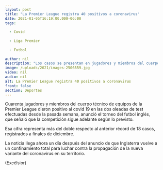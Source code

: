 ```yaml
---
layout: post
title: "La Premier League registra 40 positivos a coronavirus"
date: 2021-01-05T16:19:00.000-06:00
tags:
  
  - Covid
  
  - Liga Premier
  
  - Futbol
  
author: nil
description: "Los casos se presentan en jugadores y miembros del cuerpo técnico. La liga sigue según lo previsto"
image: /uploads/2021/images-2506559.jpg
video: nil
audio: nil
alt: La Premier League registra 40 positivos a coronavirus
front: false
section: Deportes
---
```


Cuarenta jugadores y miembros del cuerpo técnico de equipos de la Premier League dieron positivo al covid 19 en las dos oleadas de test efectuadas desde la pasada semana, anunció el torneo del futbol inglés, que señaló que la competición sigue adelante según lo previsto.

Esa cifra representa más del doble respecto al anterior récord de 18 casos, registrados a finales de diciembre.

La noticia llega ahora un día después del anuncio de que Inglaterra vuelve a un confinamiento total para luchar contra la propagación de la nueva variante del coronavirus en su territorio.

(Excélsior)